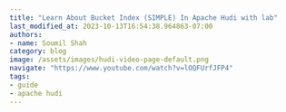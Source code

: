 ```yaml
---
title: "Learn About Bucket Index (SIMPLE) In Apache Hudi with lab"
last_modified_at: 2023-10-13T16:54:38.964863-07:00
authors:
- name: Soumil Shah
category: blog
image: /assets/images/hudi-video-page-default.png
navigate: "https://www.youtube.com/watch?v=lOQFUrfJFP4"
tags:
- guide
- apache hudi
---
```

